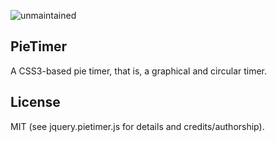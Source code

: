 ![unmaintained](http://img.shields.io/badge/status-unmaintained-red.png)

## PieTimer

A CSS3-based pie timer, that is, a graphical and circular timer.

## License

MIT (see jquery.pietimer.js for details and credits/authorship).
